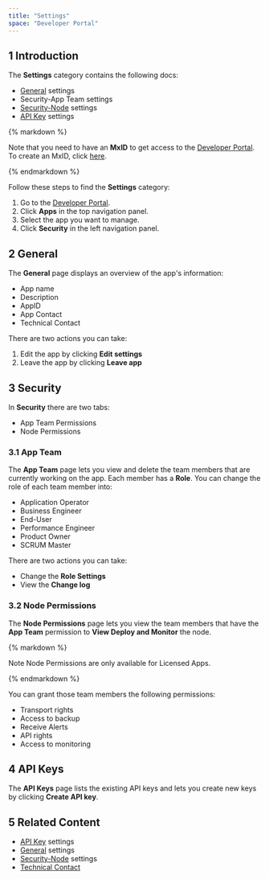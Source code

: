 ```yaml
---
title: "Settings"
space: "Developer Portal"
---
```


## 1 Introduction

The **Settings** category contains the following docs:

*  [General](/developerportal/settings/general-settings) settings
*  Security-App Team settings
*  [Security-Node](/developerportal/settings/node-permissions) settings
*  [API Key](/developerportal/settings/api-key) settings

<div class="alert alert-info">{% markdown %}

Note that you need to have an **MxID** to get access to the [Developer Portal](http://home.mendix.com). To create an MxID, click [here](http://www.mendix.com/try-now/?utm_source=documentation&utm_medium=community&utm_campaign=signup).

{% endmarkdown %}</div>

Follow these steps to find the **Settings** category:

1.  Go to the [Developer Portal](http://home.mendix.com).
2.  Click **Apps** in the top navigation panel.
4.  Select the app you want to manage.
5.  Click **Security** in the left navigation panel.

## 2 General

The **General** page displays an overview of the app's information:

*   App name
*   Description
*   AppID
*   App Contact
*   Technical Contact

There are two actions you can take:

1. Edit the app by clicking **Edit settings**
2. Leave the app by clicking **Leave app**

## 3 Security

In **Security** there are two tabs:

*   App Team Permissions 
*   Node Permissions

### 3.1 App Team

The **App Team** page lets you view and delete the team members that are currently working on the app. Each member has a **Role**.
You can change the role of each team member into:

*   Application Operator
*   Business Engineer
*   End-User
*   Performance Engineer
*   Product Owner
*   SCRUM Master

There are two actions you can take:

*   Change the **Role Settings**
*   View the **Change log**

### 3.2 Node Permissions

The **Node Permissions** page lets you view the team members that have the **App Team** permission to **View Deploy and Monitor** the node.

<div class="alert alert-info">{% markdown %}

Note Node Permissions are only available for Licensed Apps.

{% endmarkdown %}</div>

You can grant those team members the following permissions:

*   Transport rights
*   Access to backup
*   Receive Alerts
*   API rights
*   Access to monitoring

## 4 API Keys
 
The **API Keys** page lists the existing API keys and lets you create new keys by clicking **Create API key**.

## 5 Related Content

*  [API Key](/developerportal/settings/api-key) settings
*  [General](/developerportal/settings/general-settings) settings
*  [Security-Node](/developerportal/settings/node-permissions) settings
*  [Technical Contact](/developerportal/settings/technical-contact)

